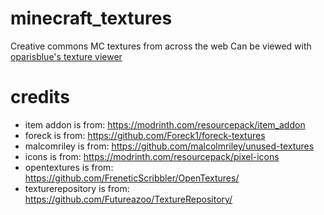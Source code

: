 # minecraft_textures
Creative commons MC textures from across the web
Can be viewed with [oparisblue's texture viewer](https://oparisblue.github.io/minecraft-textures-viewer/#github/dwnsdp/minecraft_textures/main)

# credits
- item addon is from: https://modrinth.com/resourcepack/item_addon
- foreck is from: https://github.com/Foreck1/foreck-textures
- malcomriley is from: https://github.com/malcolmriley/unused-textures
- icons is from: https://modrinth.com/resourcepack/pixel-icons
- opentextures is from: https://github.com/FreneticScribbler/OpenTextures/
- texturerepository is from: https://github.com/Futureazoo/TextureRepository/
